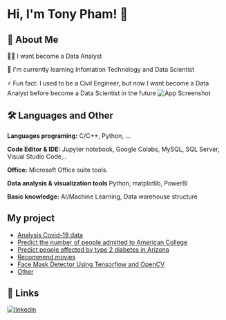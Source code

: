 # Hi, I'm Tony Pham! 👋

## 🚀 About Me

👩‍💻 I want become a Data Analyst 

🧠 I'm currently learning Infomation Technology and Data Scientist

⚡️ Fun fact: I used to be a Civil Engineer, but now I want become a Data Analyst before become a Data Scientist in the future 
![App Screenshot](https://camo.githubusercontent.com/c1dcb74cc1c1835b1d716f5051499a2814c683c806b15f04b0eba492863703e9/68747470733a2f2f63646e2e6472696262626c652e636f6d2f75736572732f3733303730332f73637265656e73686f74732f363538313234332f6176656e746f2e676966)


## 🛠 Languages and Other
**Languages programing:** C/C++, Python, ...

**Code Editor & IDE:**   Jupyter notebook, Google Colabs, MySQL, SQL Server, Visual Studio Code,..

**Office:** Microsoft Office suite tools.

**Data analysis & visualization tools** Python, matplotlib, PowerBI

**Basic knowledge:**  AI/Machine Learning, Data warehouse structure 

## My project

 - [Analysis Covid-19 data](https://github.com/TonyPham423/My-project/blob/main/Data%20Analysis%20with%20Python.ipynb)
 - [Predict the number of people admitted to American College](https://github.com/TonyPham423/My-project/blob/main/Predict%20the%20number%20of%20people%20accepted%20to%20American%20College.ipynb)
 - [Predict people affected by type 2 diabetes in Arizona](https://github.com/TonyPham423/My-project/blob/main/Predict%20people%20affected%20by%20type%202%20diabetes%20in%20Arizona.ipynb)
 - [Recommend movies](https://github.com/TonyPham423/My-project/blob/main/Recommend%20movies.ipynb)
 - [Face Mask Detector Using Tensorflow and OpenCV](https://github.com/TonyPham423/My-project/blob/main/Picture_Face%20Mask%20Detector%20Using%20Tensorflow%20and%20OpenCV.ipynb)
 - [Other](https://github.com/TonyPham423/My-project/tree/main)

## 🔗 Links

[![linkedin](https://img.shields.io/badge/linkedin-0A66C2?style=for-the-badge&logo=linkedin&logoColor=white)](https://www.linkedin.com/in/phatpt)


